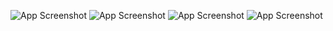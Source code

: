   ![App Screenshot](https://media.discordapp.net/attachments/1149701616392470650/1255724876602409101/nahida_transparent_divider3.png?ex=667f7dec&is=667e2c6c&hm=be8e1da7ec6d36b3bbe4f3f0d5fed09b4f5a42536766b6aeb05b48cefba34b01&=&format=webp&quality=lossless) ![App Screenshot](https://media.discordapp.net/attachments/1149701616392470650/1255724878456291409/transparent_sticker_nahida5.webp?ex=667f7ded&is=667e2c6d&hm=96453085be7d0e91104ee3097a6b014b7e453974d0ed050563f1120ebe985ca8&=&format=webp&width=442&height=571) ![App Screenshot](https://media.discordapp.net/attachments/1149701616392470650/1255724876602409101/nahida_transparent_divider3.png?ex=667f7dec&is=667e2c6c&hm=be8e1da7ec6d36b3bbe4f3f0d5fed09b4f5a42536766b6aeb05b48cefba34b01&=&format=webp&quality=lossless)
![App Screenshot](https://media.discordapp.net/attachments/1149701616392470650/1255726858457186424/nahidaaa.png?ex=667f7fc5&is=667e2e45&hm=529d624398e804f103adff33d542cf1116ce6a9725b37d0a4a0b1eadd49b5d93&=&format=webp&quality=lossless&width=1014&height=571)
